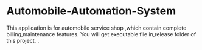 # Automobile-Automation-System
This application is for automobile service shop ,which contain complete billing,maintenance features.
You will get executable file in,release folder of this project. .
